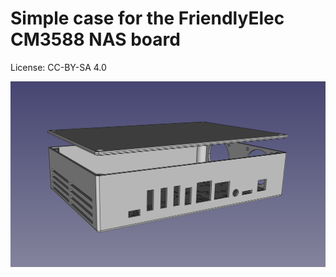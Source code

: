 # Simple case for the FriendlyElec CM3588 NAS board

License: CC-BY-SA 4.0

![Screenshot.png](./Screenshot.png)
